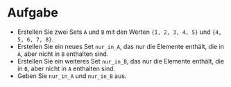 # Aufgabe

- Erstellen Sie zwei Sets `A` und `B` mit den Werten `{1, 2, 3, 4, 5}` und `{4, 5, 6, 7, 8}`.
- Erstellen Sie ein neues Set `nur_in_A`, das nur die Elemente enthält, die in `A`, aber nicht in `B` enthalten sind.
- Erstellen Sie ein weiteres Set `nur_in_B`, das nur die Elemente enthält, die in `B`, aber nicht in `A` enthalten sind.
- Geben Sie `nur_in_A` und `nur_in_B` aus.